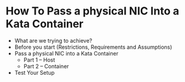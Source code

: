 # How To Pass a physical NIC Into a Kata Container
* What are we trying to achieve?
* Before you start (Restrictions, Requirements and Assumptions)
* Pass a physical NIC into a Kata Container
  * Part 1 – Host
  * Part 2 – Container  
* Test Your Setup
